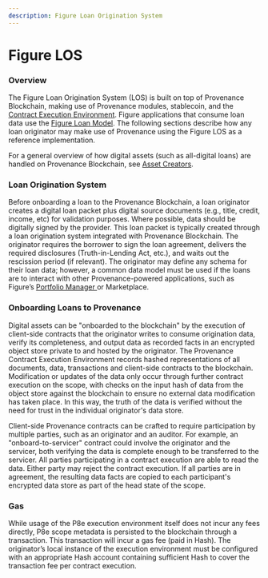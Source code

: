 ```yaml
---
description: Figure Loan Origination System
---
```


# Figure LOS

### Overview

The Figure Loan Origination System \(LOS\) is built on top of Provenance Blockchain, making use of Provenance modules, stablecoin, and the [Contract Execution Environment](../../p8e/overview/). Figure applications that consume loan data use the [Figure Loan Model](assets.md). The following sections describe how any loan originator may make use of Provenance using the Figure LOS as a reference implementation.

For a general overview of how digital assets \(such as all-digital loans\) are handled on Provenance Blockchain, see [Asset Creators](../../ecosystem/community/asset-originators.md).

### Loan Origination System

Before onboarding a loan to the Provenance Blockchain, a loan originator creates a digital loan packet plus digital source documents \(e.g., title, credit, income, etc\) for validation purposes. Where possible, data should be digitally signed by the provider. This loan packet is typically created through a loan origination system integrated with Provenance Blockchain. The originator requires the borrower to sign the loan agreement, delivers the required disclosures \(Truth-in-Lending Act, etc.\), and waits out the rescission period \(if relevant\).  The originator may define any schema for their loan data; however, a common data model must be used if the loans are to interact with other Provenance-powered applications, such as Figure’s [Portfolio Manager ]()or Marketplace.

### Onboarding Loans to Provenance

Digital assets can be "onboarded to the blockchain" by the execution of client-side contracts that the originator writes to consume origination data, verify its completeness, and output data as recorded facts in an encrypted object store private to and hosted by the originator. The Provenance Contract Execution Environment records hashed representations of all documents, data, transactions and client-side contracts to the blockchain. Modification or updates of the data  only occur through further contract execution on the scope, with checks on the input hash of data from the object store against the blockchain to ensure no external data modification has taken place. In this way, the truth of the data is verified without the need for trust in the individual originator's data store.

Client-side Provenance contracts can be crafted to require participation by multiple parties, such as an originator and an auditor. For example, an "onboard-to-servicer" contract could involve the originator and the servicer, both verifying the data is complete enough to be transferred to the servicer. All parties participating in a contract execution are able to read the data. Either party may reject the contract execution. If all parties are in agreement, the resulting data facts are copied to each participant's encrypted data store as part of the head state of the scope.

### Gas

While usage of the P8e execution environment itself does not incur any fees directly, P8e scope metadata is persisted to the blockchain through a transaction. This transaction will incur a gas fee \(paid in Hash\). The originator’s local instance of the execution environment must be configured with an appropriate Hash account containing sufficient Hash to cover the transaction fee per contract execution.     





